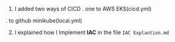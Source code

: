 1. I added two ways of CICD
 . one to AWS EKS(cicd.yml)


 . to github minikube(local.yml)


2. I explained how I Implement **IAC** in the file `IAC Explantion.md`